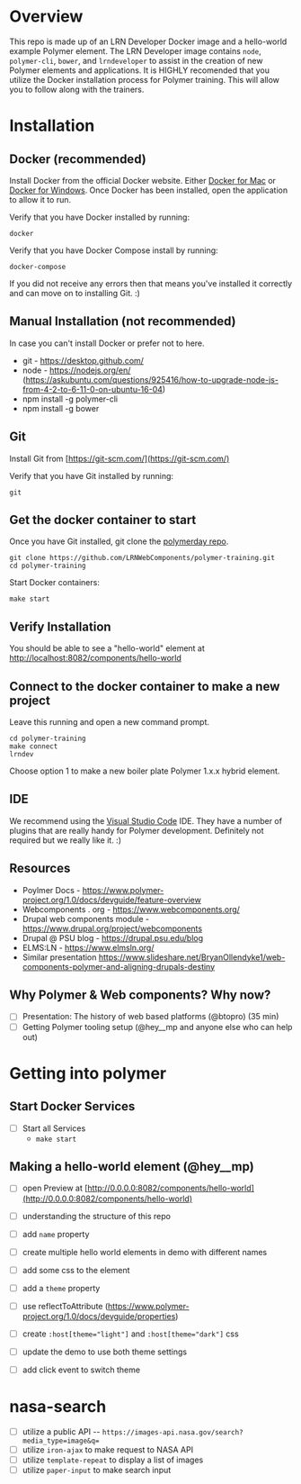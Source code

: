 # Overview

This repo is made up of an LRN Developer Docker image and a hello-world example Polymer element. The LRN Developer image contains `node`, `polymer-cli`, `bower`, and `lrndeveloper` to assist in the creation of new Polymer elements and applications. It is HIGHLY recomended that you utilize the Docker installation process for Polymer training.  This will allow you to follow along with the trainers.

# Installation

## Docker (recommended)

Install Docker from the official Docker website. Either [Docker for Mac](https://www.docker.com/docker-mac) or [Docker for Windows](https://www.docker.com/docker-windows).  Once Docker has been installed, open the application to allow it to run.

Verify that you have Docker installed by running:
```
docker
```

Verify that you have Docker Compose install by running:
```
docker-compose
```

If you did not receive any errors then that means you've installed it correctly and can move on to installing Git. :)

## Manual Installation (not recommended)

In case you can't install Docker or prefer not to here.

- git - https://desktop.github.com/
- node - https://nodejs.org/en/ (https://askubuntu.com/questions/925416/how-to-upgrade-node-js-from-4-2-to-6-11-0-on-ubuntu-16-04)
- npm install -g polymer-cli
- npm install -g bower

## Git

Install Git from [https://git-scm.com/](https://git-scm.com/)

Verify that you have Git installed by running:
```
git
```
## Get the docker container to start
Once you have Git installed, git clone the [polymerday repo](https://github.com/LRNWebComponents/polymer-training).
```
git clone https://github.com/LRNWebComponents/polymer-training.git
cd polymer-training
```

Start Docker containers:
```
make start
```

## Verify Installation

You should be able to see a "hello-world" element at [http://localhost:8082/components/hello-world](http://localhost:8082/components/hello-world)

## Connect to the docker container to make a new project
Leave this running and open a new command prompt.
```
cd polymer-training
make connect
lrndev
```

Choose option 1 to make a new boiler plate Polymer 1.x.x hybrid element.

## IDE

We recommend using the [Visual Studio Code](https://code.visualstudio.com/) IDE.  They have a number of plugins that are really handy for Polymer development.  Definitely not required but we really like it. :)


## Resources
- Poylmer Docs - https://www.polymer-project.org/1.0/docs/devguide/feature-overview
- Webcomponents . org - https://www.webcomponents.org/
- Drupal web components module - https://www.drupal.org/project/webcomponents
- Drupal @ PSU blog - https://drupal.psu.edu/blog
- ELMS:LN - https://www.elmsln.org/
- Similar presentation https://www.slideshare.net/BryanOllendyke1/web-components-polymer-and-aligning-drupals-destiny

## Why Polymer & Web components? Why now?
- [ ] Presentation: The history of web based platforms (@btopro) (35 min)
- [ ] Getting Polymer tooling setup (@hey__mp and anyone else who can help out)

# Getting into polymer

## Start Docker Services
- [ ] Start all Services
  - `make start`

## Making a hello-world element (@hey__mp)

- [ ] open Preview at [http://0.0.0.0:8082/components/hello-world](http://0.0.0.0:8082/components/hello-world)
- [ ] understanding the structure of this repo
- [ ] add `name` property
- [ ] create multiple hello world elements in demo with different names
- [ ] add some css to the element
- [ ] add a `theme` property
- [ ] use reflectToAttribute (https://www.polymer-project.org/1.0/docs/devguide/properties)
- [ ] create `:host[theme="light"]` and `:host[theme="dark"]` css
- [ ] update the demo to use both theme settings
- [ ] add click event to switch theme


# nasa-search
- [ ] utilize a public API -- `https://images-api.nasa.gov/search?media_type=image&q=`
- [ ] utilize `iron-ajax` to make request to NASA API
- [ ] utilize `template-repeat` to display a list of images
- [ ] utilize `paper-input` to make search input